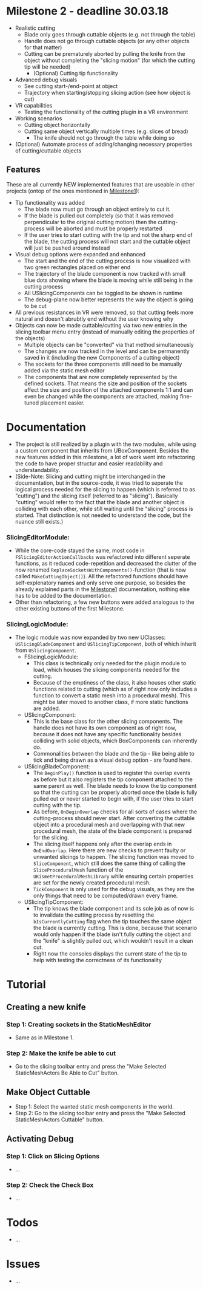 # Milestone 2 - deadline 30.03.18

* Realistic cutting
  * Blade only goes through cuttable objects (e.g. not through the table)
  * Handle does not go through cuttable objects (or any other objects for that matter)
  * Cutting can be prematurely aborted by pulling the knife from the object without completing the "slicing motion" (for which the cutting tip will be needed)
     * (Optional) Cutting tip functionality 
* Advanced debug visuals
  * See cutting start-/end-point at object
  * Trajectory when starting/stopping slicing action (see how object is cut)
* VR capabilities
  * Testing the functionality of the cutting plugin in a VR environment
* Working scenarios
  * Cutting object horizontally
  * Cutting same object vertically multiple times (e.g. slices of bread)
    * The knife should not go through the table while doing so
* (Optional) Automate process of adding/changing necessary properties of cutting/cuttable objects
  
## Features
These are all currently NEW implemented features that are useable in other projects (ontop of the ones mentioned in [Milestone1](Documentation/Milestone1.md)):

* Tip functionality was added
  * The blade now must go through an object entirely to cut it.
  * If the blade is pulled out completely (so that it was removed perpendicular to the original cutting motion) then the cutting-process will be aborted and must be properly restarted
  * If the user tries to start cutting with the tip and not the sharp end of the blade, the cutting process will not start and the cuttable object will just be pushed around instead
* Visual debug options were expanded and enhanced
  * The start and the end of the cutting process is now visualized with two green rectangles placed on either end
  * The trajectory of the blade component is now tracked with small blue dots showing where the blade is moving while still being in the cutting process
  * All USlicingComponents can be toggled to be shown in runtime
  * The debug-plane now better represents the way the object is going to be cut
* All previous resistances in VR were removed, so that cutting feels more natural and doesn't abrubtly end without the user knowing why
* Objects can now be made cuttable/cutting via two new entries in the slicing toolbar menu entry (instead of manually editing the properties of the objects)
  * Multiple objects can be "converted" via that method simultaneously
  * The changes are now tracked in the level and can be permanently saved in it (including the new Components of a cutting object)
  * The sockets for the three components still need to be manually added via the static mesh editor
  * The components that are now completely represented by the defined sockets. That means the size and position of the sockets affect the size and position of the attached components 1:1 and can even be changed while the components are attached, making fine-tuned placement easier.



# Documentation

* The project is still realized by a plugin with the two modules, while using a custom component that inherits from UBoxComponent. Besides the new features added in this milestone, a lot of work went into refactoring the code to have proper structur and easier readability and understandability.
* (Side-Note: Slicing and cutting might be interchanged in the documentation, but in the source-code, it was tried to seperate the logical process needed for the slicing to happen (which is referred to as "cutting") and the slicing itself (referred to as "slicing"). Basically "cutting" would refer to the fact that the blade and another object is colliding with each other, while still waiting until the "slicing" process is started. That distinction is not needed to understand the code, but the nuance still exists.)

### SlicingEditorModule:

* While the core-code stayed the same, most code in `FSlicingEditorActionCallbacks` was refactored into different seperate functions, as it reduced code-repetition and decreased the clutter of the now renamed `ReplaceSocketsWithComponents()`-function (that is now called `MakeCuttingObject()`). All the refactored functions should have self-explenatory names and only serve one purpose, so besides the already explained parts in the [Milestone1](Documentation/Milestone1.md) documentation, nothing else has to be added to the documentation.
* Other than refactoring, a few new buttons were added analogous to the other existing buttons of the first Milestone.

### SlicingLogicModule:

* The logic module was now expanded by two new UClasses: `USlicingBladeComponent` and `USlicingTipComponent`, both of which inherit from `USlicingComponent`.
  * FSlicingLogicModule:
    * This class is technically only needed for the plugin module to load, which houses the slicing components needed for the cutting.
    * Because of the emptiness of the class, it also houses other static functions related to cutting (which as of right now only includes a function to convert a static mesh into a procedural mesh). This might be later moved to another class, if more static functions are added.
  * USlicingComponent:
    * This is the base class for the other slicing components. The handle does not have its own component as of right now, because it does not have any specific functionality besides colliding with solid objects, which BoxComponents can inherently do.
    * Commonalities between the blade and the tip - like being able to tick and being drawn as a visual debug option - are found here.
  * USlicingBladeComponent:
    * The `BeginPlay()` function is used to register the overlap events as before but it also registers the tip component attached to the same parent as well. The blade needs to know the tip component so that the cutting can be properly aborted once the blade is fully pulled out or never started to begin with, if the user tries to start cutting with the tip.
    * As before, `OnBeginOverlap` checks for all sorts of cases where the cutting-process should never start. After converting the cuttable object into a procedural mesh and overlapping with that new procedural mesh, the state of the blade component is prepared for the slicing.
    * The slicing itself happens only after the overlap ends in `OnEndOverlap`. Here there are new checks to prevent faulty or unwanted slicings to happen. The slicing function was moved to `SliceComponent`, which still does the same thing of calling the `SliceProceduralMesh` function of the `UKismetProceduralMeshLibrary` while ensuring certain properties are set for the newly created procedural mesh.
    * `TickComponent` is only used for the debug visuals, as they are the only things that need to be computed/drawn every frame.
  * USlicingTipComponent:
    * The tip knows the blade component and its sole job as of now is to invalidate the cutting process by resetting the `bIsCurrentlyCutting` flag when the tip touches the same object the blade is currently cutting. This is done, because that scenario would only happen if the blade isn't fully cutting the object and the "knife" is slightly pulled out, which wouldn't result in a clean cut.
    * Right now the consoles displays the current state of the tip to help with testing the correctness of its functionality


# Tutorial

## Creating a new knife

### Step 1: Creating sockets in the StaticMeshEditor

* Same as in Milestone 1.

### Step 2: Make the knife be able to cut

* Go to the slicing toolbar entry and press the "Make Selected StaticMeshActors Be Able to Cut" button.


## Make Object Cuttable

* Step 1: Select the wanted static mesh components in the world.
* Step 2: Go to the slicing toolbar entry and press the "Make Selected StaticMeshActors Cuttable" button.


## Activating Debug

### Step 1: Click on Slicing Options

* ...

### Step 2: Check the Check Box

* ...


	
# Todos

* ...

# Issues

* ...
